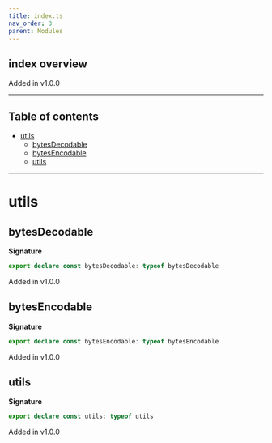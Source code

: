 ```yaml
---
title: index.ts
nav_order: 3
parent: Modules
---
```


## index overview

Added in v1.0.0

---

<h2 class="text-delta">Table of contents</h2>

- [utils](#utils)
  - [bytesDecodable](#bytesdecodable)
  - [bytesEncodable](#bytesencodable)
  - [utils](#utils-1)

---

# utils

## bytesDecodable

**Signature**

```ts
export declare const bytesDecodable: typeof bytesDecodable
```

Added in v1.0.0

## bytesEncodable

**Signature**

```ts
export declare const bytesEncodable: typeof bytesEncodable
```

Added in v1.0.0

## utils

**Signature**

```ts
export declare const utils: typeof utils
```

Added in v1.0.0
